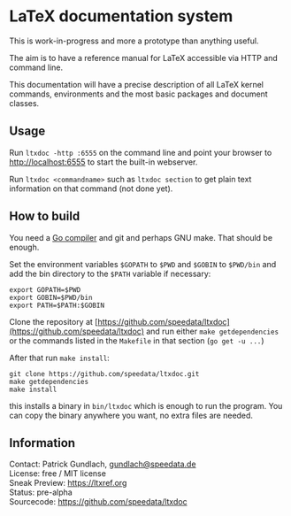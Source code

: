LaTeX documentation system
==========================


This is work-in-progress and more a prototype than anything useful.

The aim is to have a reference manual for LaTeX accessible via HTTP and command line.

This documentation will have a precise description of all LaTeX kernel commands, environments and the most basic packages and document classes.

Usage
-----

Run `ltxdoc -http :6555` on the command line and point your browser to [http://localhost:6555](http://localhost:6555) to start the built-in webserver.

Run `ltxdoc <commandname>`  such as `ltxdoc section` to get plain text information on that command (not done yet).

How to build
------------

You need a [Go compiler](https://golang.org) and git and perhaps GNU make. That should be enough.

Set the environment variables `$GOPATH` to `$PWD` and `$GOBIN` to `$PWD/bin` and add the bin directory to the `$PATH` variable if necessary:

    export GOPATH=$PWD
    export GOBIN=$PWD/bin
    export PATH=$PATH:$GOBIN

Clone the repository at [https://github.com/speedata/ltxdoc](https://github.com/speedata/ltxdoc) and run either `make getdependencies` or the commands listed in the `Makefile` in that section (`go get -u ...`)

After that run `make install`:

    git clone https://github.com/speedata/ltxdoc.git
    make getdependencies
    make install

this installs a binary in `bin/ltxdoc` which is enough to run the program. You can copy the binary anywhere you want, no extra files are needed.


Information
-----------

Contact: Patrick Gundlach, gundlach@speedata.de<br>
License: free / MIT license<br>
Sneak Preview: https://ltxref.org<br>
Status: pre-alpha<br>
Sourcecode: https://github.com/speedata/ltxdoc

